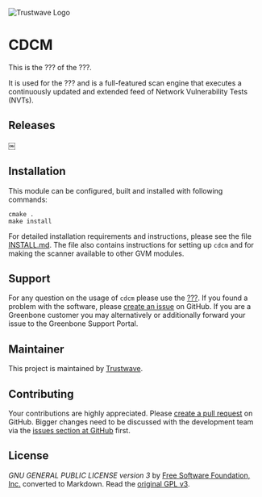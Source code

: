 ![Trustwave Logo]( https://www.trustwave.com/img/logo/logo-trustwave-white.svg)

# CDCM
This is the ??? of the
???.

It is used for the ??? and is a full-featured
scan engine that executes a continuously updated and extended feed of Network
Vulnerability Tests (NVTs).

## Releases
￼
## Installation

This module can be configured, built and installed with following commands:

    cmake .
    make install

For detailed installation requirements and instructions, please see the file
[INSTALL.md](INSTALL.md). The file also contains instructions for setting up
`cdcm` and for making the scanner available to other GVM modules.

## Support

For any question on the usage of `cdcm` please use the [???](???). If you found a problem
with the software, please [create an
issue](https://github.com/trustwave/cdcm/issues) on GitHub. If you
are a Greenbone customer you may alternatively or additionally forward your
issue to the Greenbone Support Portal.

## Maintainer

This project is maintained by [Trustwave](https://www.trustwave.com/).

## Contributing

Your contributions are highly appreciated. Please [create a pull
request](https://github.com/trustwave/cdcm/pulls) on GitHub. Bigger
changes need to be discussed with the development team via the [issues section
at GitHub](https://github.com/trustwave/cdcm/issues) first.

## License
*GNU GENERAL PUBLIC LICENSE version 3* by [Free Software Foundation, Inc.](http://fsf.org/) converted to Markdown. Read the [original GPL v3](http://www.gnu.org/licenses/).
